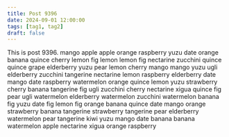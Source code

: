 ```yaml
---
title: Post 9396
date: 2024-09-01 12:00:00
tags: [tag1, tag2]
draft: false
---
```

This is post 9396.
mango
apple
apple
orange
raspberry
yuzu
date
orange
banana
quince
cherry
lemon
fig
lemon
lemon
fig
nectarine
zucchini
quince
quince
grape
elderberry
yuzu
pear
lemon
cherry
mango
mango
yuzu
ugli
elderberry
zucchini
tangerine
nectarine
lemon
raspberry
elderberry
date
mango
date
raspberry
watermelon
orange
quince
lemon
yuzu
strawberry
cherry
banana
tangerine
fig
ugli
zucchini
cherry
nectarine
xigua
quince
fig
pear
ugli
watermelon
elderberry
watermelon
zucchini
watermelon
banana
fig
yuzu
date
fig
lemon
fig
orange
banana
quince
date
mango
orange
strawberry
banana
tangerine
strawberry
tangerine
pear
elderberry
watermelon
pear
tangerine
kiwi
yuzu
mango
date
banana
banana
watermelon
apple
nectarine
xigua
orange
raspberry

